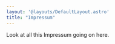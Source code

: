 ```yaml
---
layout: '@layouts/DefaultLayout.astro'
title: "Impressum"
---
```


Look at all this Impressum going on here.